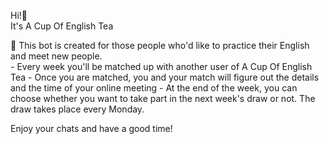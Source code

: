 Hi\!👋  
It's A Cup Of English Tea

🤖 This bot is created for those people who'd like to practice their English and meet new people\.  
\- Every week you'll be matched up with another user of A Cup Of English Tea
\- Once you are matched, you and your match will figure out the details and the time of your online meeting
\- At the end of the week, you can choose whether you want to take part in the next week's draw or not\. The draw takes place every Monday\.

Enjoy your chats and have a good time\!